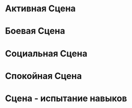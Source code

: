 # Активная Сцена

# Боевая Сцена

# Социальная Сцена

# Спокойная Сцена

# Сцена - испытание навыков


